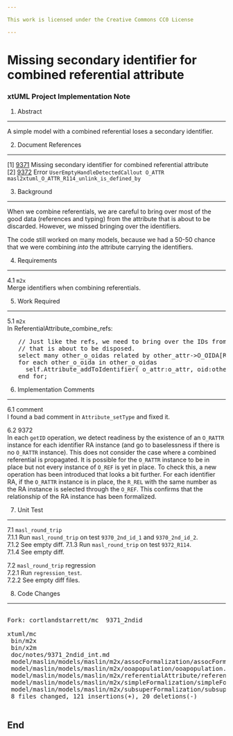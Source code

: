 ```yaml
---

This work is licensed under the Creative Commons CC0 License

---
```


# Missing secondary identifier for combined referential attribute  
### xtUML Project Implementation Note


1. Abstract
-----------
A simple model with a combined referential loses a secondary identifier.

2. Document References
----------------------
[1] [9371](https://support.onefact.net/issues/9371) Missing secondary identifier for combined referential attribute  
[2] [9372](https://support.onefact.net/issues/9372) Error `UserEmptyHandleDetectedCallout O_ATTR masl2xtuml_O_ATTR_R114_unlink_is_defined_by`  

3. Background
-------------
When we combine referentials, we are careful to bring over most of
the good data (references and typing) from the attribute that is about
to be discarded.  However, we missed bringing over the identifiers.

The code still worked on many models, because we had a 50-50 chance
that we were combining _into_ the attribute carrying the identifiers.

4. Requirements
---------------
4.1 `m2x`  
Merge identifiers when combining referentials.  

5. Work Required
----------------
5.1 `m2x`  
In ReferentialAttribute_combine_refs:  

<pre>
   // Just like the refs, we need to bring over the IDs from the attribute
   // that is about to be disposed.
   select many other_o_oidas related by other_attr->O_OIDA[R105];
   for each other_o_oida in other_o_oidas
     self.Attribute_addToIdentifier( o_attr:o_attr, oid:other_o_oida.Oid_ID );
   end for;
</pre>

6. Implementation Comments
--------------------------
6.1 comment  
I found a bad comment in `Attribute_setType` and fixed it.

6.2 9372  
In each `getID` operation, we detect readiness by the existence of an
`O_RATTR` instance for each identifier RA instance (and go to baselessness
if there is no `O_RATTR` instance).  This does not consider the case where
a combined referential is propagated.  It is possible for the `O_RATTR`
instance to be in place but not every instance of `O_REF` is yet in place.
To check this, a new operation has been introduced that looks a bit further.
For each identifier RA, if the `O_RATTR` instance is in place, the `R_REL`
with the same number as the RA instance is selected through the `O_REF`.
This confirms that the relationship of the RA instance has been formalized.

7. Unit Test
------------
7.1 `masl_round_trip`  
7.1.1 Run `masl_round_trip` on test `9370_2nd_id_1` and `9370_2nd_id_2`.  
7.1.2 See empty diff.
7.1.3 Run `masl_round_trip` on test `9372_R114`.  
7.1.4 See empty diff.

7.2 `masl_round_trip` regression  
7.2.1 Run `regression_test`.  
7.2.2 See empty diff files.

8. Code Changes
---------------
<pre>

Fork: cortlandstarrett/mc  9371_2ndid

xtuml/mc
 bin/m2x                                                                          | Bin 683633 -> 695992 bytes
 bin/x2m                                                                          | Bin 683222 -> 691376 bytes
 doc/notes/9371_2ndid_int.md                                                      |  55 +++++++++++++++++++++++++++++++++++++++++
 model/maslin/models/maslin/m2x/assocFormalization/assocFormalization.xtuml       |   6 ++---
 model/maslin/models/maslin/m2x/ooapopulation/ooapopulation.xtuml                 |  29 +++++++++++++---------
 model/maslin/models/maslin/m2x/referentialAttribute/referentialAttribute.xtuml   |  39 +++++++++++++++++++++++++++++
 model/maslin/models/maslin/m2x/simpleFormalization/simpleFormalization.xtuml     |   6 ++---
 model/maslin/models/maslin/m2x/subsuperFormalization/subsuperFormalization.xtuml |   6 ++---
 8 files changed, 121 insertions(+), 20 deletions(-)

</pre>

End
---

